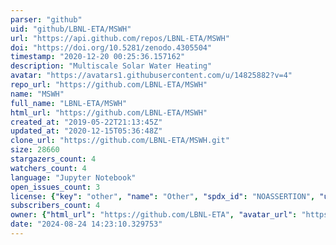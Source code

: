 ```yaml
---
parser: "github"
uid: "github/LBNL-ETA/MSWH"
url: "https://api.github.com/repos/LBNL-ETA/MSWH"
doi: "https://doi.org/10.5281/zenodo.4305504"
timestamp: "2020-12-20 00:25:36.157162"
description: "Multiscale Solar Water Heating"
avatar: "https://avatars1.githubusercontent.com/u/14825882?v=4"
repo_url: "https://github.com/LBNL-ETA/MSWH"
name: "MSWH"
full_name: "LBNL-ETA/MSWH"
html_url: "https://github.com/LBNL-ETA/MSWH"
created_at: "2019-05-22T21:13:45Z"
updated_at: "2020-12-15T05:36:48Z"
clone_url: "https://github.com/LBNL-ETA/MSWH.git"
size: 28660
stargazers_count: 4
watchers_count: 4
language: "Jupyter Notebook"
open_issues_count: 3
license: {"key": "other", "name": "Other", "spdx_id": "NOASSERTION", "url": null, "node_id": "MDc6TGljZW5zZTA="}
subscribers_count: 4
owner: {"html_url": "https://github.com/LBNL-ETA", "avatar_url": "https://avatars1.githubusercontent.com/u/14825882?v=4", "login": "LBNL-ETA", "type": "Organization"}
date: "2024-08-24 14:23:10.329753"
---
```

